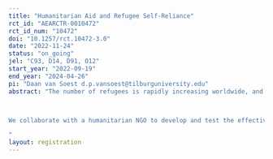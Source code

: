 ```yaml
---
title: "Humanitarian Aid and Refugee Self-Reliance"
rct_id: "AEARCTR-0010472"
rct_id_num: "10472"
doi: "10.1257/rct.10472-3.0"
date: "2022-11-24"
status: "on_going"
jel: "C93, D14, D91, O12"
start_year: "2022-09-19"
end_year: "2024-04-26"
pi: "Daan van Soest d.p.vansoest@tilburguniversity.edu"
abstract: "The number of refugees is rapidly increasing worldwide, and this trend is expected to continue. Humanitarian aid organisations increasingly use cash transfers to help recipients regain control of their lives. While a recent pilot program in Uganda documented that cash transfers improved refugees’ short-run quality of life, they did not encourage savings and investments, failing to strengthen refugees’ long-term self-reliance. This is consistent with the view that poverty is multifaceted, and that merely relaxing the financial constraint is not sufficient to escape poverty. 

We collaborate with a humanitarian NGO to develop and test the effectiveness of innovative, low-cost, and scalable interventions aimed at increasing the impact of cash transfers on self-reliance, via a Randomized Controlled Trial among 861 refugee households (~5300 refugees) in Uganda.
"
layout: registration
---
```


